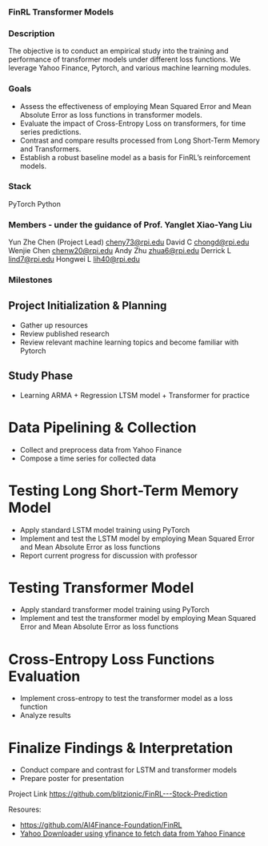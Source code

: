 ### FinRL Transformer Models ###

### Description ### 
The objective is to conduct an empirical study into the training and performance of transformer models under different loss functions. We leverage Yahoo Finance, Pytorch, and various machine learning modules.

### Goals ###
* Assess the effectiveness of employing Mean Squared Error and Mean Absolute Error as loss functions in transformer models.
* Evaluate the impact of Cross-Entropy Loss on transformers, for time series predictions.
* Contrast and compare results processed from Long Short-Term Memory and Transformers.
* Establish a robust baseline model as a basis for FinRL’s reinforcement models.

### Stack ###
PyTorch 
Python

### Members - under the guidance of Prof. Yanglet Xiao-Yang Liu ### 
Yun Zhe Chen (Project Lead)
cheny73@rpi.edu
David C
chongd@rpi.edu
Wenjie Chen
chenw20@rpi.edu
Andy Zhu
zhua6@rpi.edu
Derrick L
lind7@rpi.edu
Hongwei L
lih40@rpi.edu


### Milestones ###
## Project Initialization & Planning ##
* Gather up resources
* Review published research 
* Review relevant machine learning topics and become familiar with Pytorch 
## Study Phase ## 
* Learning ARMA + Regression LTSM model + Transformer for practice
# Data Pipelining & Collection # 
* Collect and preprocess data from Yahoo Finance 
* Compose a time series for collected data 
# Testing Long Short-Term Memory Model #  
* Apply standard LSTM model training using PyTorch
* Implement and test the LSTM model by employing Mean Squared Error and Mean Absolute Error as loss functions 
* Report current progress for discussion with professor
# Testing Transformer Model #  
* Apply standard transformer model training using PyTorch 
* Implement and test the transformer model by employing Mean Squared Error and Mean Absolute Error as loss functions
# Cross-Entropy Loss Functions Evaluation # 
* Implement cross-entropy to test the transformer model as a loss function
* Analyze results
# Finalize Findings & Interpretation #
* Conduct compare and contrast for LSTM and transformer models 
* Prepare poster for presentation 

Project Link  https://github.com/blitzionic/FinRL---Stock-Prediction

Resoures: 
* https://github.com/AI4Finance-Foundation/FinRL
* [Yahoo Downloader using yfinance to fetch data from Yahoo Finance](https://github.com/AI4Finance-Foundation/FinRL/blob/master/finrl/meta/preprocessor/yahoodownloader.py)
